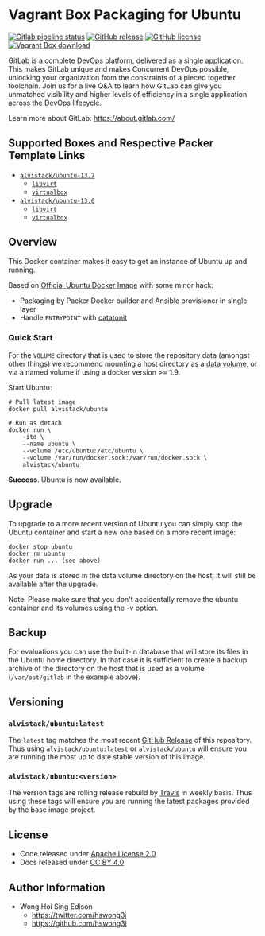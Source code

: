 # Vagrant Box Packaging for Ubuntu

[![Gitlab pipeline status](https://img.shields.io/gitlab/pipeline/alvistack/vagrant-ubuntu/master)](https://gitlab.com/alvistack/vagrant-ubuntu/-/pipelines)
[![GitHub release](https://img.shields.io/github/release/alvistack/vagrant-ubuntu.svg)](https://github.com/alvistack/vagrant-ubuntu/releases)
[![GitHub license](https://img.shields.io/github/license/alvistack/vagrant-ubuntu.svg)](https://github.com/alvistack/vagrant-ubuntu/blob/master/LICENSE)
[![Vagrant Box download](https://img.shields.io/vagrant/pulls/alvistack/ubuntu.svg)](https://hub.vagrant.com/r/alvistack/ubuntu/)

GitLab is a complete DevOps platform, delivered as a single application. This makes GitLab unique and makes Concurrent DevOps possible, unlocking your organization from the constraints of a pieced together toolchain. Join us for a live Q\&A to learn how GitLab can give you unmatched visibility and higher levels of efficiency in a single application across the DevOps lifecycle.

Learn more about GitLab: <https://about.gitlab.com/>

## Supported Boxes and Respective Packer Template Links

  - [`alvistack/ubuntu-13.7`](https://app.vagrantup.com/alvistack/boxes/ubuntu-13.7)
      - [`libvirt`](https://github.com/alvistack/vagrant-ubuntu/blob/master/packer/libvirt-13.7/packer.json)
      - [`virtualbox`](https://github.com/alvistack/vagrant-ubuntu/blob/master/packer/virtualbox-13.7/packer.json)
  - [`alvistack/ubuntu-13.6`](https://app.vagrantup.com/alvistack/boxes/ubuntu-13.6)
      - [`libvirt`](https://github.com/alvistack/vagrant-ubuntu/blob/master/packer/libvirt-13.6/packer.json)
      - [`virtualbox`](https://github.com/alvistack/vagrant-ubuntu/blob/master/packer/virtualbox-13.6/packer.json)

## Overview

This Docker container makes it easy to get an instance of Ubuntu up and running.

Based on [Official Ubuntu Docker Image](https://hub.docker.com/_/ubuntu/) with some minor hack:

  - Packaging by Packer Docker builder and Ansible provisioner in single layer
  - Handle `ENTRYPOINT` with [catatonit](https://github.com/Ubuntu/catatonit)

### Quick Start

For the `VOLUME` directory that is used to store the repository data (amongst other things) we recommend mounting a host directory as a [data volume](https://docs.docker.com/engine/tutorials/dockervolumes/#/data-volumes), or via a named volume if using a docker version \>= 1.9.

Start Ubuntu:

    # Pull latest image
    docker pull alvistack/ubuntu
    
    # Run as detach
    docker run \
        -itd \
        --name ubuntu \
        --volume /etc/ubuntu:/etc/ubuntu \
        --volume /var/run/docker.sock:/var/run/docker.sock \
        alvistack/ubuntu

**Success**. Ubuntu is now available.

## Upgrade

To upgrade to a more recent version of Ubuntu you can simply stop the Ubuntu
container and start a new one based on a more recent image:

    docker stop ubuntu
    docker rm ubuntu
    docker run ... (see above)

As your data is stored in the data volume directory on the host, it will still
be available after the upgrade.

Note: Please make sure that you don't accidentally remove the ubuntu container and its volumes using the -v option.

## Backup

For evaluations you can use the built-in database that will store its files in the Ubuntu home directory. In that case it is sufficient to create a backup archive of the directory on the host that is used as a volume (`/var/opt/gitlab` in the example above).

## Versioning

### `alvistack/ubuntu:latest`

The `latest` tag matches the most recent [GitHub Release](https://github.com/alvistack/vagrant-ubuntu/releases) of this repository. Thus using `alvistack/ubuntu:latest` or `alvistack/ubuntu` will ensure you are running the most up to date stable version of this image.

### `alvistack/ubuntu:<version>`

The version tags are rolling release rebuild by [Travis](https://travis-ci.com/alvistack/vagrant-ubuntu) in weekly basis. Thus using these tags will ensure you are running the latest packages provided by the base image project.

## License

  - Code released under [Apache License 2.0](LICENSE)
  - Docs released under [CC BY 4.0](http://creativecommons.org/licenses/by/4.0/)

## Author Information

  - Wong Hoi Sing Edison
      - <https://twitter.com/hswong3i>
      - <https://github.com/hswong3i>
